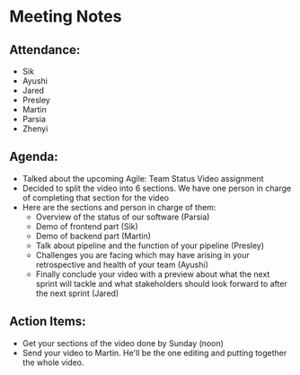 # Meeting Notes

## Attendance:
- Sik
- Ayushi
- Jared
- Presley
- Martin
- Parsia 
- Zhenyi

## Agenda: 
- Talked about the upcoming Agile: Team Status Video assignment 
- Decided to split the video into 6 sections. We have one person in charge of completing that section for the video 
- Here are the sections and person in charge of them: 
    - Overview of the status of our software (Parsia) 
    - Demo of frontend part (Sik) 
    - Demo of backend part (Martin) 
    - Talk about pipeline and the function of your pipeline (Presley)
    - Challenges you are facing which may have arising in your retrospective and health of your team (Ayushi)
    - Finally conclude your video with a preview about what the next sprint will tackle and what stakeholders should look forward to after the next sprint (Jared)


## Action Items:
- Get your sections of the video done by Sunday (noon)
- Send your video to Martin. He'll be the one editing and putting together the whole video.
